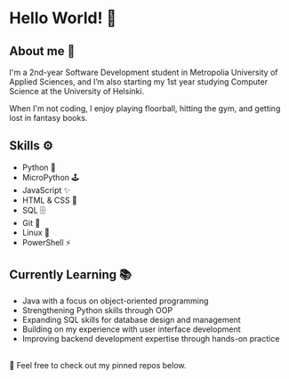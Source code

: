 Hello World! 🚀
===============

About me 💫
--------------
I'm a 2nd-year Software Development student in Metropolia University of Applied Sciences, and I’m also starting my 1st year studying Computer Science at the University of Helsinki.

When I'm not coding, I enjoy playing floorball, hitting the gym, and getting lost in fantasy books.

Skills ⚙️
------------

- Python 🐍
- MicroPython 🕹️  
- JavaScript ✨  
- HTML & CSS 🎨
- SQL 🗄️
- Git 🔧  
- Linux 🐧  
- PowerShell ⚡ 

Currently Learning 📚
------------------------

- Java with a focus on object-oriented programming
- Strengthening Python skills through OOP
- Expanding SQL skills for database design and management  
- Building on my experience with user interface development   
- Improving backend development expertise through hands-on practice 

<br>
📌 Feel free to check out my pinned repos below.
